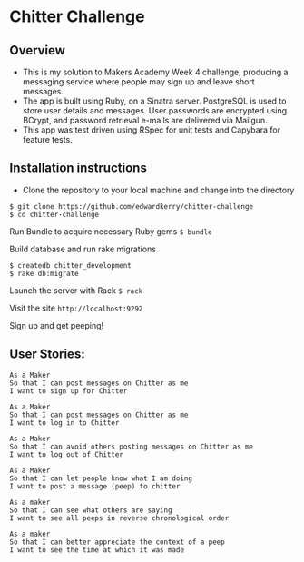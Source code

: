 Chitter Challenge
=================

Overview
-------
- This is my solution to Makers Academy Week 4 challenge, producing a messaging service where people may sign up and leave short messages.
- The app is built using Ruby, on a Sinatra server. PostgreSQL is used to store user details and messages. User passwords are encrypted using BCrypt, and password retrieval e-mails are delivered via Mailgun.
- This app was test driven using RSpec for unit tests and Capybara for feature tests.


Installation instructions
-------

- Clone the repository to your local machine and change into the directory
```
$ git clone https://github.com/edwardkerry/chitter-challenge
$ cd chitter-challenge
```

Run Bundle to acquire necessary Ruby gems `$ bundle`

Build database and run rake migrations
```
$ createdb chitter_development
$ rake db:migrate
```

Launch the server with Rack `$ rack`

Visit the site `http://localhost:9292`

Sign up and get peeping!

User Stories:
-------

```
As a Maker
So that I can post messages on Chitter as me
I want to sign up for Chitter

As a Maker
So that I can post messages on Chitter as me
I want to log in to Chitter

As a Maker
So that I can avoid others posting messages on Chitter as me
I want to log out of Chitter

As a Maker
So that I can let people know what I am doing  
I want to post a message (peep) to chitter

As a maker
So that I can see what others are saying  
I want to see all peeps in reverse chronological order

As a maker
So that I can better appreciate the context of a peep
I want to see the time at which it was made
```
